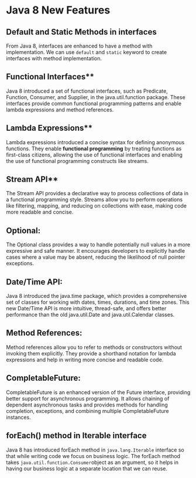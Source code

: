 # Java 8 New Features

## Default and Static Methods in interfaces
From Java 8, interfaces are enhanced to have a method with implementation. We can use `default` and `static` keyword to create interfaces with method implementation.

## Functional Interfaces**
Java 8 introduced a set of functional interfaces, such as Predicate, Function, Consumer, and Supplier, in the java.util.function package. These interfaces provide common functional programming patterns and enable lambda expressions and method references.

## Lambda Expressions**
Lambda expressions introduced a concise syntax for defining anonymous functions. They enable **functional programming** by treating functions as first-class citizens, allowing the use of functional interfaces and enabling the use of functional programming constructs like streams.
    
## Stream API**
The Stream API provides a declarative way to process collections of data in a functional programming style. Streams allow you to perform operations like filtering, mapping, and reducing on collections with ease, making code more readable and concise.
    
## Optional:
The Optional class provides a way to handle potentially null values in a more expressive and safe manner. It encourages developers to explicitly handle cases where a value may be absent, reducing the likelihood of null pointer exceptions.
    
## Date/Time API:
Java 8 introduced the java.time package, which provides a comprehensive set of classes for working with dates, times, durations, and time zones. This new Date/Time API is more intuitive, thread-safe, and offers better performance than the old java.util.Date and java.util.Calendar classes.
    
## Method References: 
Method references allow you to refer to methods or constructors without invoking them explicitly. They provide a shorthand notation for lambda expressions and help in writing more concise and readable code.   

    
## CompletableFuture: 
CompletableFuture is an enhanced version of the Future interface, providing better support for asynchronous programming. It allows chaining of dependent asynchronous tasks and provides methods for handling completion, exceptions, and combining multiple CompletableFuture instances.

## forEach() method in Iterable interface
Java 8 has introduced forEach method in `java.lang.Iterable` interface so that while writing code we focus on business logic. The forEach method takes `java.util.function.Consumer`object as an argument, so it helps in having our business logic at a separate location that we can reuse.
<!--stackedit_data:
eyJoaXN0b3J5IjpbMzM1Nzg5MywtMTE2Mzc2NTcxNywtMTM4OT
A3MzE5NSw4NTE3NDc0MDAsLTE4MTQwMjM1NiwtMTcwMjE2NTkz
OSwyMDkzMTA2NjI3LDE5MDAxMDg2OTEsMjMzNTAzMDkzXX0=
-->